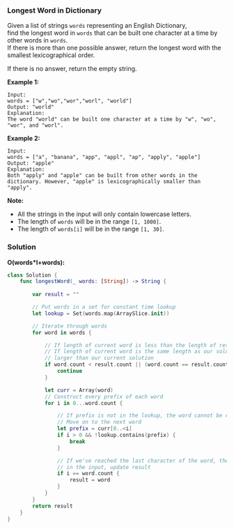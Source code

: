
### Longest Word in Dictionary

Given a list of strings `words` representing an English Dictionary,</br> 
find the longest word in `words` that can be built one character at a time by other words in `words`.</br> 
If there is more than one possible answer, return the longest word with the smallest lexicographical order.

If there is no answer, return the empty string.

__Example 1:__
```
Input: 
words = ["w","wo","wor","worl", "world"]
Output: "world"
Explanation: 
The word "world" can be built one character at a time by "w", "wo", "wor", and "worl".
```
__Example 2:__
```
Input: 
words = ["a", "banana", "app", "appl", "ap", "apply", "apple"]
Output: "apple"
Explanation: 
Both "apply" and "apple" can be built from other words in the dictionary. However, "apple" is lexicographically smaller than "apply".
```

__Note:__
* All the strings in the input will only contain lowercase letters.
* The length of `words` will be in the range `[1, 1000]`.
* The length of `words[i]` will be in the range `[1, 30]`.

### Solution
__O(words*l+words):__
```Swift
class Solution {
    func longestWord(_ words: [String]) -> String {
        
        var result = ""

        // Put words in a set for constant time lookup
        let lookup = Set(words.map(ArraySlice.init))

        // Iterate through words
        for word in words {

            // If length of current word is less than the length of result, this word will not be our solution
            // If length of current word is the same length as our solution, only consider the word if it's lexicographically
            // larger than our current solution
            if word.count < result.count || (word.count == result.count && word > result) {
                continue
            }

            let curr = Array(word)
            // Construct every prefix of each word
            for i in 0...word.count {

                // If prefix is not in the lookup, the word cannot be constructed from other words in the input
                // Move on to the next word
                let prefix = curr[0..<i]
                if i > 0 && !lookup.contains(prefix) {
                    break
                }

                // If we've reached the last character of the word, the word can be constructed from all other words
                // in the input, update result
                if i == word.count {
                    result = word
                }
            }
        }
        return result
    }
}
```